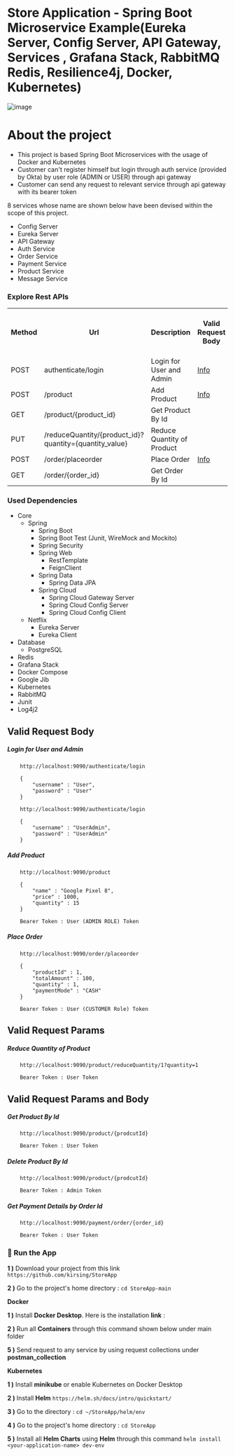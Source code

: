 # Store Application - Spring Boot Microservice Example(Eureka Server, Config Server, API Gateway, Services , Grafana Stack, RabbitMQ Redis, Resilience4j, Docker, Kubernetes)
![image](https://github.com/kirsing/StoreApp/assets/86996284/794ac3a0-2c67-498d-8c88-d4d57c8c477b)

# About the project
<ul style="list-style-type:disc">
  <li>This project is based Spring Boot Microservices with the usage of Docker and Kubernetes</li>
  <li>Customer can't register himself but login through auth service (provided by Okta) by user role (ADMIN or USER) through api gateway</li>
  <li>Customer can send any request to relevant service through api gateway with its bearer token</li>
</ul>

8 services whose name are shown below have been devised within the scope of this project.

- Config Server
- Eureka Server
- API Gateway
- Auth Service
- Order Service
- Payment Service
- Product Service
- Message Service

### Explore Rest APIs

<table style="width:100%">
  <tr>
      <th>Method</th>
      <th>Url</th>
      <th>Description</th>
      <th>Valid Request Body</th>
      <th>Valid Request Params</th>
      <th>Valid Request Params and Body</th>
  </tr>
  <tr>
      <td>POST</td>
      <td>authenticate/login</td>
      <td>Login for User and Admin</td>
      <td><a href="README.md#login">Info</a></td>
      <td></td>
      <td></td>
  </tr>
  <tr>
      <td>POST</td>
      <td>/product</td>
      <td>Add Product</td>
      <td><a href="README.md#addproduct">Info</a></td>
      <td></td>
      <td></td>
  </tr>
  <tr>
      <td>GET</td>
      <td>/product/{product_id}</td>
      <td>Get Product By Id</td>
      <td></td>
      <td></td>
      <td><a href="README.md#getProductById">Info</a></td>
  </tr>
  <tr>
      <td>PUT</td>
      <td>/reduceQuantity/{product_id}?quantity={quantity_value}</td>
      <td>Reduce Quantity of Product</td>
      <td></td>
      <td><a href="README.md#reduceQuantityOfProduct">Info</a></td>
      <td></td>
  </tr>
  <tr>
      <td>POST</td>
      <td>/order/placeorder</td>
      <td>Place Order</td>
      <td><a href="README.md#placeOrder">Info</a></td>
      <td></td>
      <td></td>
  </tr>
  <tr>
      <td>GET</td>
      <td>/order/{order_id}</td>
      <td>Get Order By Id</td>
      <td></td>
      <td></td>
      <td><a href="README.md#getOrderById">Info</a></td>
  </tr>

</table>

### Used Dependencies
* Core
    * Spring
        * Spring Boot
        * Spring Boot Test (Junit, WireMock and Mockito)
        * Spring Security
        * Spring Web
            * RestTemplate
            * FeignClient
        * Spring Data
            * Spring Data JPA
        * Spring Cloud
            * Spring Cloud Gateway Server
            * Spring Cloud Config Server
            * Spring Cloud Config Client
    * Netflix
        * Eureka Server
        * Eureka Client
* Database
    * PostgreSQL
* Redis
* Grafana Stack
* Docker Compose
* Google Jib
* Kubernetes
* RabbitMQ
* Junit
* Log4j2

## Valid Request Body

##### <a id="login"> Login for User and Admin
```
    http://localhost:9090/authenticate/login
    
    {
        "username" : "User",
        "password" : "User"
    }
    
    http://localhost:9090/authenticate/login
    
    {
        "username" : "UserAdmin",
        "password" : "UserAdmin"
    }
```

##### <a id="addProduct"> Add Product
```
    http://localhost:9090/product
    
    {
        "name" : "Google Pixel 8",
        "price" : 1000,
        "quantity" : 15
    }
    
    Bearer Token : User (ADMIN ROLE) Token
```

##### <a id="placeorder"> Place Order
```
    http://localhost:9090/order/placeorder
    
    {
        "productId" : 1,
        "totalAmount" : 100,
        "quantity" : 1,
        "paymentMode" : "CASH"
    }
    
    Bearer Token : User (CUSTOMER Role) Token
```

## Valid Request Params

##### <a id="reduceQuantityOfProduct">Reduce Quantity of Product
```
    http://localhost:9090/product/reduceQuantity/1?quantity=1
    
    Bearer Token : User Token
```

## Valid Request Params and Body

##### <a id="getProductById">Get Product By Id
```
    http://localhost:9090/product/{prodcutId}
    
    Bearer Token : User Token
```

##### <a id="deleteProductById">Delete Product By Id
```
    http://localhost:9090/product/{prodcutId}
    
    Bearer Token : Admin Token
```

##### <a id="getPaymentDetailsByOrderId">Get Payment Details by Order Id
```
    http://localhost:9090/payment/order/{order_id}
    
    Bearer Token : User Token
```

### 🔨 Run the App
<b>1 )</b> Download your project from this link `https://github.com/kirsing/StoreApp`

<b>2 )</b> Go to the project's home directory :  `cd StoreApp-main`

<b>Docker</b>

<b>1 )</b> Install <b>Docker Desktop</b>. Here is the installation <b>link</b> :

<b>2 )</b> Run all <b>Containers</b> through this command shown below under main folder

<b>5 )</b> Send request to any service by using request collections under <b>postman_collection</b> 

<b>Kubernetes</b>

<b>1 )</b> Install <b>minikube</b> or enable Kubernetes on Docker Desktop

<b>2 )</b> Install <b>Helm</b>  `https://helm.sh/docs/intro/quickstart/`

<b>3 )</b> Go to the directory :  `cd ~/StoreApp/helm/env`

<b>4 )</b> Go to the project's home directory :  `cd StoreApp`

<b>5 )</b> Install all <b>Helm Charts</b> using **Helm** through this command 
`helm install <your-application-name> dev-env`